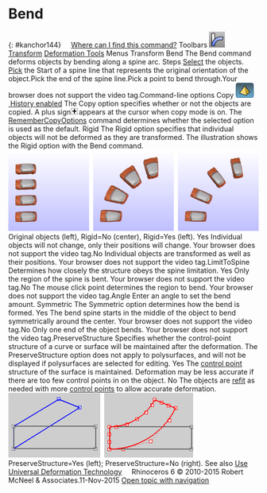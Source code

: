 ---
---


# Bend
{: #kanchor144}
 [![images/transparent.gif](images/transparent.gif)Where can I find this command?](javascript:void(0);) Toolbars
![images/bend.png](images/bend.png) [Transform](transform-toolbar.html)  [Deformation Tools](deformation-tools-toolbar.html) 
Menus
Transform
Bend
The Bend command deforms objects by bending along a spine arc.
Steps
 [Select](select-objects.html) the objects. [Pick](pick-location.html) the Start of a spine line that represents the original orientation of the object.Pick the end of the spine line.Pick a point to bend through.Your browser does not support the video tag.Command-line options
Copy
![images/history-tag.png](images/history-tag.png) [&#160;History enabled](historyenabled.html) 
The Copy option specifies whether or not the objects are copied. A plus sign![images/copyplus.png](images/copyplus.png)appears at the cursor when copy mode is on.
The [RememberCopyOptions](remembercopyoptions.html) command determines whether the selected option is used as the default.
Rigid
The Rigid option specifies that individual objects will not be deformed as they are transformed.
The illustration shows the Rigid option with the Bend command.
![images/rigid-bend.png](images/rigid-bend.png)
Original objects (left), Rigid=No (center), Rigid=Yes (left).
Yes
Individual objects will not change, only their positions will change.
Your browser does not support the video tag.No
Individual objects are transformed as well as their positions.
Your browser does not support the video tag.LimitToSpine
Determines how closely the structure obeys the spine limitation.
Yes
Only the region of the spine is bent.
Your browser does not support the video tag.No
The mouse click point determines the region to bend.
Your browser does not support the video tag.Angle
Enter an angle to set the bend amount.
Symmetric
The Symmetric option determines how the bend is formed.
Yes
The bend spine starts in the middle of the object to bend symmetrically around the center.
Your browser does not support the video tag.No
Only one end of the object bends.
Your browser does not support the video tag.PreserveStructure
Specifies whether the control-point structure of a curve or surface will be maintained after the deformation.
The PreserveStructure option does not apply to polysurfaces, and will not be displayed if polysurfaces are selected for editing.
Yes
The [control point](controlpoint.html) structure of the surface is maintained. Deformation may be less accurate if there are too few control points in on the object.
No
The objects are [refit](fitcrv.html) as needed with more [control points](controlpoint.html) to allow accurate deformation.
![images/bend-preservestructureno.png](images/bend-preservestructureno.png)PreserveStructure=Yes (left); PreserveStructure=No (right).
See also
 [Use Universal Deformation Technology](sak-udt.html) 
&#160;
&#160;
Rhinoceros 6 © 2010-2015 Robert McNeel &amp; Associates.11-Nov-2015
 [Open topic with navigation](bend.html) 

